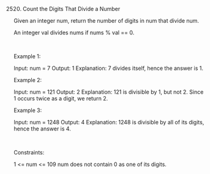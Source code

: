 2520. Count the Digits That Divide a Number

Given an integer num, return the number of digits in num that divide num.

An integer val divides nums if nums % val == 0.

 

Example 1:

Input: num = 7
Output: 1
Explanation: 7 divides itself, hence the answer is 1.


Example 2:

Input: num = 121
Output: 2
Explanation: 121 is divisible by 1, but not 2. Since 1 occurs twice as a digit, we return 2.


Example 3:

Input: num = 1248
Output: 4
Explanation: 1248 is divisible by all of its digits, hence the answer is 4.


 

Constraints:

1 <= num <= 109
num does not contain 0 as one of its digits.